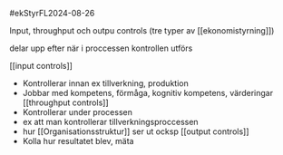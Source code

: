 #ekStyrFL2024-08-26

Input, throughput och outpu controls (tre typer av [[ekonomistyrning]])

delar upp efter när i proccessen kontrollen utförs

[[input controls]]
- Kontrollerar innan ex tillverkning, produktion
- Jobbar med kompetens, förmåga, kognitiv kompetens, värderingar
[[throughput controls]]
- Kontrollerar under processen
- ex att man kontrollerar tillverkningsproccessen
- hur [[Organisationsstruktur]] ser ut ocksp
[[output controls]]
- Kolla hur resultatet blev, mäta

